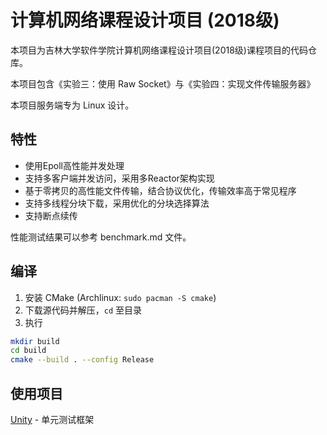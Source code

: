 # 计算机网络课程设计项目 (2018级)

本项目为吉林大学软件学院计算机网络课程设计项目(2018级)课程项目的代码仓库。

本项目包含《实验三：使用 Raw Socket》与《实验四：实现文件传输服务器》

本项目服务端专为 Linux 设计。

## 特性

- 使用Epoll高性能并发处理
- 支持多客户端并发访问，采用多Reactor架构实现
- 基于零拷贝的高性能文件传输，结合协议优化，传输效率高于常见程序
- 支持多线程分块下载，采用优化的分块选择算法
- 支持断点续传

性能测试结果可以参考 benchmark.md 文件。

## 编译

1. 安装 CMake (Archlinux: `sudo pacman -S cmake`)
2. 下载源代码并解压，`cd` 至目录
3. 执行

```bash
mkdir build
cd build
cmake --build . --config Release
```

## 使用项目

[Unity](https://github.com/ThrowTheSwitch/Unity) - 单元测试框架
